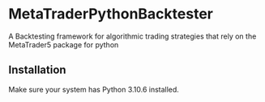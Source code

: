 # MetaTraderPythonBacktester
A Backtesting framework for algorithmic trading strategies that rely on the MetaTrader5 package for python

## Installation
Make sure your system has Python 3.10.6 installed.